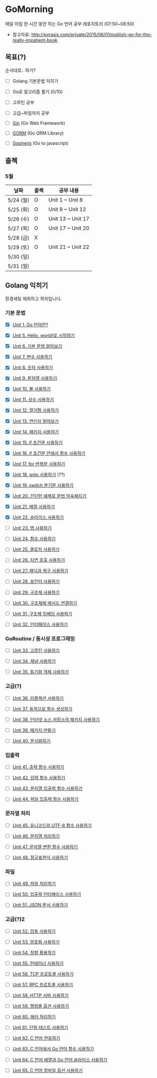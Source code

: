# GoMorning
매일 아침 한 시간 동안 하는 Go 언어 공부 레포지토리 (07:50~08:50)

* 참고자료: http://pyrasis.com/private/2015/06/01/publish-go-for-the-really-impatient-book



## 목표(?)

순서대로.. 하기?

- [ ] Golang 기본문법 익히기
- [ ] Go로 알고리즘 풀기 (0/10)
- [ ] 고루틴 공부
- [ ] 고급~파일까지 공부
- [ ] [Gin](https://github.com/gin-gonic/gin) (Go Web Framework) 
- [ ] [GORM](https://github.com/go-gorm/gorm) (Go ORM Library)
- [ ] [Gopherjs](https://github.com/gopherjs/gopherjs) (Go to javascript)



## 출첵



### 5월

| 날짜      | 출첵 | 공부 내용         |
| --------- | ---- | ----------------- |
| 5/24 (월) | O    | Unit 1 ~ Unit 8   |
| 5/25 (화) | O    | Unit 9 ~ Unit 12  |
| 5/26 (수) | O    | Unit 13 ~ Unit 17 |
| 5/27 (목) | O    | Unit 17 ~ Unit 20 |
| 5/28 (금) | X    |                   |
| 5/29 (토) | O    | Unit 21 ~ Unit 22 |
| 5/30 (일) |      |                   |
| 5/31 (월) |      |                   |







## Golang 익히기

환경세팅 제외하고 목차입니다.



### 기본 문법

- [x] [Unit 1. Go 언어란?](http://pyrasis.com/book/GoForTheReallyImpatient/Unit01)
- [x] [Unit 5. Hello, world!로 시작하기](http://pyrasis.com/book/GoForTheReallyImpatient/Unit05)
- [x] [Unit 6. 기본 문법 알아보기](http://pyrasis.com/book/GoForTheReallyImpatient/Unit06)
- [x] [Unit 7. 변수 사용하기](http://pyrasis.com/book/GoForTheReallyImpatient/Unit07)
- [x] [Unit 8. 숫자 사용하기](http://pyrasis.com/book/GoForTheReallyImpatient/Unit08)
- [x] [Unit 9. 문자열 사용하기](http://pyrasis.com/book/GoForTheReallyImpatient/Unit09)
- [x] [Unit 10. 불 사용하기](http://pyrasis.com/book/GoForTheReallyImpatient/Unit10)
- [x] [Unit 11. 상수 사용하기](http://pyrasis.com/book/GoForTheReallyImpatient/Unit11)
- [x] [Unit 12. 열거형 사용하기](http://pyrasis.com/book/GoForTheReallyImpatient/Unit12)
- [x] [Unit 13. 연산자 알아보기](http://pyrasis.com/book/GoForTheReallyImpatient/Unit13)
- [x] [Unit 14. 패키지 사용하기](http://pyrasis.com/book/GoForTheReallyImpatient/Unit14)
- [x] [Unit 15. if 조건문 사용하기](http://pyrasis.com/book/GoForTheReallyImpatient/Unit15)
- [x] [Unit 16. if 조건문 안에서 함수 사용하기](http://pyrasis.com/book/GoForTheReallyImpatient/Unit16)
- [x] [Unit 17. for 반복문 사용하기](http://pyrasis.com/book/GoForTheReallyImpatient/Unit17)
- [x] [Unit 18. goto 사용하기](http://pyrasis.com/book/GoForTheReallyImpatient/Unit18) (??)
- [x] [Unit 19. switch 분기문 사용하기](http://pyrasis.com/book/GoForTheReallyImpatient/Unit19)
- [x] [Unit 20. 간단한 예제로 문법 익숙해지기](http://pyrasis.com/book/GoForTheReallyImpatient/Unit20)
- [x] [Unit 21. 배열 사용하기](http://pyrasis.com/book/GoForTheReallyImpatient/Unit21)
- [x] [Unit 22. 슬라이스 사용하기](http://pyrasis.com/book/GoForTheReallyImpatient/Unit22)
- [ ] [Unit 23. 맵 사용하기](http://pyrasis.com/book/GoForTheReallyImpatient/Unit23)
- [ ] [Unit 24. 함수 사용하기](http://pyrasis.com/book/GoForTheReallyImpatient/Unit24)
- [ ] [Unit 25. 클로저 사용하기](http://pyrasis.com/book/GoForTheReallyImpatient/Unit25)
- [ ] [Unit 26. 지연 호출 사용하기](http://pyrasis.com/book/GoForTheReallyImpatient/Unit26)
- [ ] [Unit 27. 패닉과 복구 사용하기](http://pyrasis.com/book/GoForTheReallyImpatient/Unit27)
- [ ] [Unit 28. 포인터 사용하기](http://pyrasis.com/book/GoForTheReallyImpatient/Unit28)
- [ ] [Unit 29. 구조체 사용하기](http://pyrasis.com/book/GoForTheReallyImpatient/Unit29)
- [ ] [Unit 30. 구조체에 메서드 연결하기](http://pyrasis.com/book/GoForTheReallyImpatient/Unit30)
- [ ] [Unit 31. 구조체 임베딩 사용하기](http://pyrasis.com/book/GoForTheReallyImpatient/Unit31)
- [ ] [Unit 32. 인터페이스 사용하기](http://pyrasis.com/book/GoForTheReallyImpatient/Unit32)



### GoRoutine / 동시성 프로그래밍

- [ ] [Unit 33. 고루틴 사용하기](http://pyrasis.com/book/GoForTheReallyImpatient/Unit33)
- [ ] [Unit 34. 채널 사용하기](http://pyrasis.com/book/GoForTheReallyImpatient/Unit34)
- [ ] [Unit 35. 동기화 객체 사용하기](http://pyrasis.com/book/GoForTheReallyImpatient/Unit35)



### 고급(?)

- [ ] [Unit 36. 리플렉션 사용하기](http://pyrasis.com/book/GoForTheReallyImpatient/Unit36)
- [ ] [Unit 37. 동적으로 함수 생성하기](http://pyrasis.com/book/GoForTheReallyImpatient/Unit37)
- [ ] [Unit 38. 인터넷 소스 저장소의 패키지 사용하기](http://pyrasis.com/book/GoForTheReallyImpatient/Unit38)
- [ ] [Unit 39. 패키지 만들기](http://pyrasis.com/book/GoForTheReallyImpatient/Unit39)
- [ ] [Unit 40. 문서화하기](http://pyrasis.com/book/GoForTheReallyImpatient/Unit40)



### 입출력

- [ ] [Unit 41. 출력 함수 사용하기](http://pyrasis.com/book/GoForTheReallyImpatient/Unit41)
- [ ] [Unit 42. 입력 함수 사용하기](http://pyrasis.com/book/GoForTheReallyImpatient/Unit42)
- [ ] [Unit 43. 문자열 입출력 함수 사용하기](http://pyrasis.com/book/GoForTheReallyImpatient/Unit43)
- [ ] [Unit 44. 파일 입출력 함수 사용하기](http://pyrasis.com/book/GoForTheReallyImpatient/Unit44)



### 문자열 처리

- [ ] [Unit 45. 유니코드와 UTF-8 함수 사용하기](http://pyrasis.com/book/GoForTheReallyImpatient/Unit45)
- [ ] [Unit 46. 문자열 처리하기](http://pyrasis.com/book/GoForTheReallyImpatient/Unit46)
- [ ] [Unit 47. 문자열 변환 함수 사용하기](http://pyrasis.com/book/GoForTheReallyImpatient/Unit47)
- [ ] [Unit 48. 정규표현식 사용하기](http://pyrasis.com/book/GoForTheReallyImpatient/Unit48)



### 파일

- [ ] [Unit 49. 파일 처리하기](http://pyrasis.com/book/GoForTheReallyImpatient/Unit49)
- [ ] [Unit 50. 입출력 인터페이스 사용하기](http://pyrasis.com/book/GoForTheReallyImpatient/Unit50)
- [ ] [Unit 51. JSON 문서 사용하기](http://pyrasis.com/book/GoForTheReallyImpatient/Unit51)



### 고급(?)2

- [ ] [Unit 52. 압축 사용하기](http://pyrasis.com/book/GoForTheReallyImpatient/Unit52)
- [ ] [Unit 53. 암호화 사용하기](http://pyrasis.com/book/GoForTheReallyImpatient/Unit53)
- [ ] [Unit 54. 정렬 활용하기](http://pyrasis.com/book/GoForTheReallyImpatient/Unit54)
- [ ] [Unit 55. 컨테이너 사용하기](http://pyrasis.com/book/GoForTheReallyImpatient/Unit55)
- [ ] [Unit 56. TCP 프로토콜 사용하기](http://pyrasis.com/book/GoForTheReallyImpatient/Unit56)
- [ ] [Unit 57. RPC 프로토콜 사용하기](http://pyrasis.com/book/GoForTheReallyImpatient/Unit57)
- [ ] [Unit 58. HTTP 서버 사용하기](http://pyrasis.com/book/GoForTheReallyImpatient/Unit58)
- [ ] [Unit 59. 명령줄 옵션 사용하기](http://pyrasis.com/book/GoForTheReallyImpatient/Unit59)
- [ ] [Unit 60. 에러 처리하기](http://pyrasis.com/book/GoForTheReallyImpatient/Unit60)
- [ ] [Unit 61. 단위 테스트 사용하기](http://pyrasis.com/book/GoForTheReallyImpatient/Unit61)
- [ ] [Unit 62. C 언어 연동하기](http://pyrasis.com/book/GoForTheReallyImpatient/Unit62)
- [ ] [Unit 63. C 언어에서 Go 언어 함수 사용하기](http://pyrasis.com/book/GoForTheReallyImpatient/Unit63)
- [ ] [Unit 64. C 언어 배열과 Go 언어 슬라이스 사용하기](http://pyrasis.com/book/GoForTheReallyImpatient/Unit64)
- [ ] [Unit 65. C 언어 컴파일 옵션 사용하기](http://pyrasis.com/book/GoForTheReallyImpatient/Unit65)



